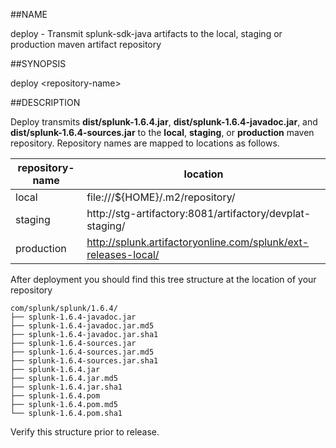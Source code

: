 ##NAME

deploy - Transmit splunk-sdk-java artifacts to the local, staging or production 
maven artifact repository

##SYNOPSIS

deploy \<repository-name>

##DESCRIPTION

Deploy transmits **dist/splunk-1.6.4.jar**, **dist/splunk-1.6.4-javadoc.jar**, and 
**dist/splunk-1.6.4-sources.jar** to the **local**, **staging**, or **production**
maven repository. Repository names are mapped to locations as follows.

| repository-name | location                                                       |
|-----------------|----------------------------------------------------------------|
| local           | file:///${HOME}/.m2/repository/                                |
| staging         | http://stg-artifactory:8081/artifactory/devplat-staging/       |                                             |
| production      | http://splunk.artifactoryonline.com/splunk/ext-releases-local/ |

After deployment you should find this tree structure at the location of your repository

    com/splunk/splunk/1.6.4/
    ├── splunk-1.6.4-javadoc.jar
    ├── splunk-1.6.4-javadoc.jar.md5
    ├── splunk-1.6.4-javadoc.jar.sha1
    ├── splunk-1.6.4-sources.jar
    ├── splunk-1.6.4-sources.jar.md5
    ├── splunk-1.6.4-sources.jar.sha1
    ├── splunk-1.6.4.jar
    ├── splunk-1.6.4.jar.md5
    ├── splunk-1.6.4.jar.sha1
    ├── splunk-1.6.4.pom
    ├── splunk-1.6.4.pom.md5
    └── splunk-1.6.4.pom.sha1

Verify this structure prior to release.

